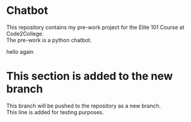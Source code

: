 # Chatbot
This repository contains my pre-work project for the Elite 101 Course at Code2College. <br/>
The pre-work is a python chatbot. <br/>

hello again


# This section is added to the new branch
This branch will be pushed to the repository as a new branch. <br/>
This line is added for testing purposes.
